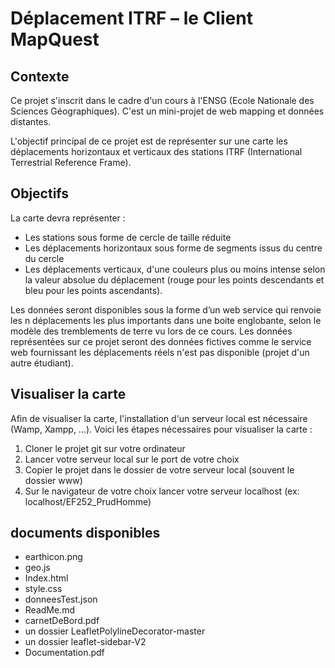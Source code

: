 # Déplacement ITRF – le Client MapQuest  

## Contexte

Ce projet s'inscrit dans le cadre d'un cours à l'ENSG (Ecole Nationale des Sciences Géographiques). C'est un mini-projet de web mapping et données distantes.

L'objectif principal de ce projet est de représenter sur une carte les déplacements horizontaux et verticaux des stations ITRF (International Terrestrial Reference Frame).

## Objectifs

La carte devra représenter : 

- Les stations sous forme de cercle de taille réduite
- Les déplacements horizontaux sous forme de segments issus du centre du cercle
- Les déplacements verticaux, d'une couleurs plus ou moins intense selon la valeur absolue du déplacement (rouge pour les points descendants et bleu pour les points ascendants).

Les données seront disponibles sous la forme d’un web service qui renvoie les n déplacements les plus importants dans une boite englobante, selon le modèle des tremblements de terre vu lors de ce cours. Les données représentées sur ce projet seront des données fictives comme le service web fournissant les déplacements réels n'est pas disponible (projet d'un autre étudiant).

## Visualiser la carte

   Afin de visualiser la carte, l'installation d'un serveur local est nécessaire (Wamp, Xampp, ...). Voici les étapes nécessaires pour visualiser la carte : 

1. Cloner le projet git sur votre ordinateur
2. Lancer votre serveur local sur le port de votre choix
3. Copier le projet dans le dossier de votre serveur local (souvent le dossier www)
4. Sur le navigateur de votre choix lancer votre serveur localhost (ex: localhost/EF252_PrudHomme)

## documents disponibles

- earthicon.png
- geo.js
- Index.html
- style.css
- donneesTest.json
- ReadMe.md
- carnetDeBord.pdf
- un dossier LeafletPolylineDecorator-master
- un dossier leaflet-sidebar-V2
- Documentation.pdf
  
